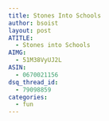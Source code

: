 ```yaml
---
title: Stones Into Schools
author: bsoist
layout: post
ATITLE:
  - Stones into Schools
AIMG:
  - 51M38VyUJ2L
ASIN:
  - 0670021156
dsq_thread_id:
  - 79098859
categories:
  - fun
---
```


